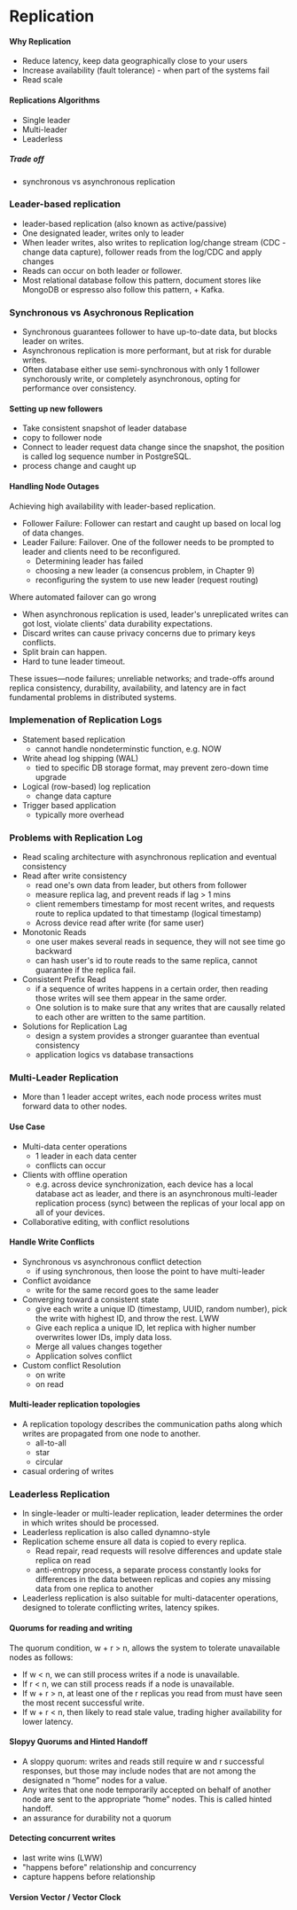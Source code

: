 # Replication 

#### Why Replication
-  Reduce latency, keep data geographically close to your users
-  Increase availability (fault tolerance) - when part of the systems fail
-  Read scale

#### Replications Algorithms
- Single leader
- Multi-leader
- Leaderless

##### Trade off
- synchronous vs asynchronous replication

### Leader-based replication
- leader-based replication (also known as active/passive)
- One designated leader, writes only to leader
- When leader writes, also writes to replication log/change stream (CDC - change data capture), follower reads from the log/CDC and apply changes
- Reads can occur on both leader or follower.
- Most relational database follow this pattern, document stores like MongoDB or espresso also follow this pattern, + Kafka.

### Synchronous vs Asychronous Replication
- Synchronous guarantees follower to have up-to-date data, but blocks leader on writes.
- Asynchronous replication is more performant, but at risk for durable writes. 
- Often database either use semi-synchronous with only 1 follower synchorously write, or completely asynchronous, opting for performance over consistency.

#### Setting up new followers
- Take consistent snapshot of leader database
- copy to follower node
- Connect to leader request data change since the snapshot, the position is called log sequence number in PostgreSQL.
- process change and caught up

#### Handling Node Outages
Achieving high availability with leader-based replication.
- Follower Failure: Follower can restart and caught up based on local log of data changes.
- Leader Failure: Failover. One of the follower needs to be prompted to leader and clients need to be reconfigured. 
    - Determining leader has failed
    - choosing a new leader (a consencus problem, in Chapter 9)
    - reconfiguring the system to use new leader (request routing)

Where automated failover can go wrong
- When asynchronous replication is used, leader's unreplicated writes can got lost, violate clients' data durability expectations.
- Discard writes can cause privacy concerns due to primary keys conflicts.
- Split brain can happen.
- Hard to tune leader timeout.

These issues—node failures; unreliable networks; and trade-offs around replica consistency, durability, availability, and latency are in fact fundamental problems in distributed systems.

### Implemenation of Replication Logs
- Statement based replication 
    - cannot handle nondeterminstic function, e.g. NOW
- Write ahead log shipping (WAL)
    - tied to specific DB storage format, may prevent zero-down time upgrade  
- Logical (row-based) log replication
    - change data capture
- Trigger based application 
    - typically more overhead

### Problems with Replication Log
- Read scaling architecture with asynchronous replication and eventual consistency
- Read after write consistency
    - read one's own data from leader, but others from follower
    - measure replica lag, and prevent reads if lag > 1 mins
    - client remembers timestamp for most recent writes, and requests route to replica updated to that timestamp (logical timestamp)
    - Across device read after write (for same user)
- Monotonic Reads
    - one user makes several reads in sequence, they will not see time go backward
    - can hash user's id to route reads to the same replica, cannot guarantee if the replica fail.
- Consistent Prefix Read
    - if a sequence of writes happens in a certain order, then reading those writes will see them appear in the same order.
    - One solution is to make sure that any writes that are causally related to each other are written to the same partition.
- Solutions for Replication Lag
    - design a system provides a stronger guarantee than eventual consistency
    - application logics vs database transactions


### Multi-Leader Replication
- More than 1 leader accept writes, each node process writes must forward data to other nodes. 

#### Use Case
- Multi-data center operations
    - 1 leader in each data center
    - conflicts can occur
- Clients with offline operation
    - e.g. across device synchronization, each device has a local database act as leader, and there is an asynchronous multi-leader replication process (sync) between the replicas of your local app on all of your devices.
- Collaborative editing, with conflict resolutions

#### Handle Write Conflicts
- Synchronous vs asynchronous conflict detection
    - if using synchronous, then loose the point to have multi-leader
- Conflict avoidance
    - write for the same record goes to the same leader 
- Converging toward a consistent state
    - give each write a unique ID (timestamp, UUID, random number), pick the write with highest ID, and throw the rest. LWW 
    - Give each replica a unique ID, let replica with higher number overwrites lower IDs, imply data loss.
    - Merge all values changes together
    - Application solves conflict
- Custom conflict Resolution
    - on write
    - on read

#### Multi-leader replication topologies
- A replication topology describes the communication paths along which writes are propagated from one node to another.
    - all-to-all
    - star
    - circular
- casual ordering of writes

### Leaderless Replication
- In single-leader or multi-leader replication, leader determines the order in which writes should be processed. 
- Leaderless replication is also called dynamno-style
- Replication scheme ensure all data is copied to every replica.
    - Read repair, read requests will resolve differences and update stale replica on read
    - anti-entropy process, a separate process constantly looks for differences in the data between replicas and copies any missing data from one replica to another
- Leaderless replication is also suitable for multi-datacenter operations, designed to tolerate conflicting writes, latency spikes.

#### Quorums for reading and writing
The quorum condition, w + r > n, allows the system to tolerate unavailable nodes as follows:
- If w < n, we can still process writes if a node is unavailable.
- If r < n, we can still process reads if a node is unavailable.
- If w + r > n, at least one of the r replicas you read from must have seen the most recent successful write.
- If w + r < n, then likely to read stale value, trading higher availability for lower latency.

#### Slopyy Quorums and Hinted Handoff
- A sloppy quorum: writes and reads still require w and r successful responses, but those may include nodes that are not among the designated n “home” nodes for a value.
- Any writes that one node temporarily accepted on behalf of another node are sent to the appropriate “home” nodes. This is called hinted handoff. 
- an assurance for durability not a quorum

#### Detecting concurrent writes
- last write wins (LWW)
- "happens before" relationship and concurrency
- capture happens before relationship

#### Version Vector / Vector Clock